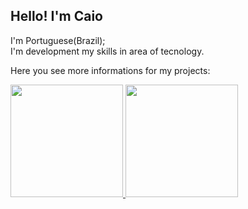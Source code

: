 ## Hello! I'm Caio

I'm Portuguese(Brazil); <br>
I'm development my skills in area of tecnology. <br>


Here you see more informations for my projects:

<a href="https://github.com/Caioaraujo48">
<img height="180em" src="https://github-readme-stats.vercel.app/api?username=Caioaraujo48&show_icons=true&include_all_commits=true&theme=gotham"/>
<a href="https://github.com/Caioaraujo48/github-readme-stats">
<img height="180em" src="https://github-readme-stats.vercel.app/api/top-langs/?username=Caioaraujo48&layout=compact&theme=gotham&langs_count=6" />
